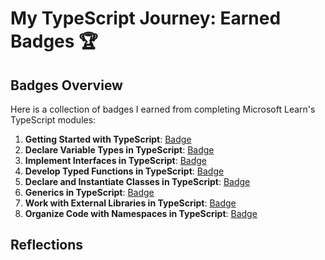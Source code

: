 # My TypeScript Journey: Earned Badges 🏆

## Badges Overview

Here is a collection of badges I earned from completing Microsoft Learn's TypeScript modules:

1. **Getting Started with TypeScript**: [Badge]()
2. **Declare Variable Types in TypeScript**: [Badge]()
3. **Implement Interfaces in TypeScript**: [Badge]()
4. **Develop Typed Functions in TypeScript**: [Badge]()
5. **Declare and Instantiate Classes in TypeScript**: [Badge]()
6. **Generics in TypeScript**: [Badge]()
7. **Work with External Libraries in TypeScript**: [Badge]()
8. **Organize Code with Namespaces in TypeScript**: [Badge]()

## Reflections
